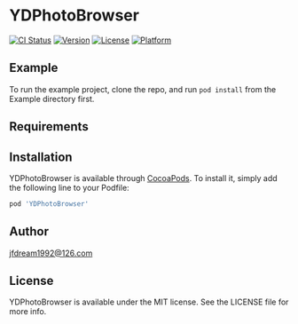 # YDPhotoBrowser

[![CI Status](https://img.shields.io/travis/jfdream1992@126.com/YDPhotoBrowser.svg?style=flat)](https://travis-ci.org/jfdream1992@126.com/YDPhotoBrowser)
[![Version](https://img.shields.io/cocoapods/v/YDPhotoBrowser.svg?style=flat)](https://cocoapods.org/pods/YDPhotoBrowser)
[![License](https://img.shields.io/cocoapods/l/YDPhotoBrowser.svg?style=flat)](https://cocoapods.org/pods/YDPhotoBrowser)
[![Platform](https://img.shields.io/cocoapods/p/YDPhotoBrowser.svg?style=flat)](https://cocoapods.org/pods/YDPhotoBrowser)

## Example

To run the example project, clone the repo, and run `pod install` from the Example directory first.

## Requirements

## Installation

YDPhotoBrowser is available through [CocoaPods](https://cocoapods.org). To install
it, simply add the following line to your Podfile:

```ruby
pod 'YDPhotoBrowser'
```

## Author

jfdream1992@126.com

## License

YDPhotoBrowser is available under the MIT license. See the LICENSE file for more info.
